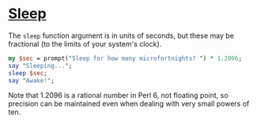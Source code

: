 [1]: https://rosettacode.org/wiki/Sleep

# [Sleep][1]

The `sleep` function argument is in units of seconds, but these may be fractional (to the limits of your system's clock).

```perl
my $sec = prompt("Sleep for how many microfortnights? ") * 1.2096;
say "Sleeping...";
sleep $sec;
say "Awake!";
```


Note that 1.2096 is a rational number in Perl&#160;6, not floating point, so precision can be maintained even when dealing with very small powers of ten.